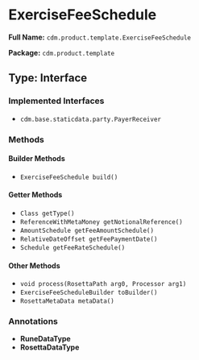 # ExerciseFeeSchedule

**Full Name:** `cdm.product.template.ExerciseFeeSchedule`

**Package:** `cdm.product.template`

## Type: Interface

### Implemented Interfaces

- `cdm.base.staticdata.party.PayerReceiver`

### Methods

#### Builder Methods

- `ExerciseFeeSchedule build()`

#### Getter Methods

- `Class getType()`
- `ReferenceWithMetaMoney getNotionalReference()`
- `AmountSchedule getFeeAmountSchedule()`
- `RelativeDateOffset getFeePaymentDate()`
- `Schedule getFeeRateSchedule()`

#### Other Methods

- `void process(RosettaPath arg0, Processor arg1)`
- `ExerciseFeeScheduleBuilder toBuilder()`
- `RosettaMetaData metaData()`

### Annotations

- **RuneDataType**
- **RosettaDataType**

